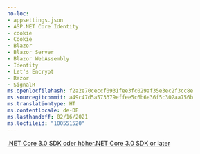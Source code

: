 ```yaml
---
no-loc:
- appsettings.json
- ASP.NET Core Identity
- cookie
- Cookie
- Blazor
- Blazor Server
- Blazor WebAssembly
- Identity
- Let's Encrypt
- Razor
- SignalR
ms.openlocfilehash: f2a2e70ceccf0931fee3fc029af35e3ec2f3cc8e
ms.sourcegitcommit: a49c47d5a573379effee5c6b6e36f5c302aa756b
ms.translationtype: HT
ms.contentlocale: de-DE
ms.lasthandoff: 02/16/2021
ms.locfileid: "100551520"
---
```

[<span data-ttu-id="29f61-101">.NET Core 3.0 SDK oder höher</span><span class="sxs-lookup"><span data-stu-id="29f61-101">.NET Core 3.0 SDK or later</span></span>](https://dotnet.microsoft.com/download/dotnet-core/3.0)
